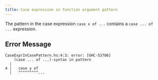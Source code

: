 ```yaml
---
title: Case expression in function argument pattern
---
```


The pattern in the case expression `case x of ...` contains a `case ... of ...` expression.

## Error Message

```
CaseExprInCasePattern.hs:4:3: error: [GHC-53786]
    (case ... of ...)-syntax in pattern
  |
4 |   case y of
  |   ^^^^^^^^^...
```
